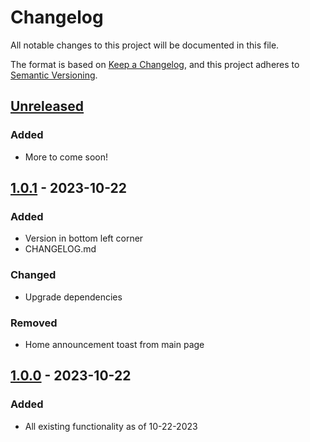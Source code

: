 # Changelog

All notable changes to this project will be documented in this file.

The format is based on [Keep a Changelog](https://keepachangelog.com/en/1.1.0/),
and this project adheres to [Semantic Versioning](https://semver.org/spec/v2.0.0.html).

## [Unreleased]

### Added

- More to come soon!

## [1.0.1] - 2023-10-22

### Added

- Version in bottom left corner
- CHANGELOG.md

### Changed

- Upgrade dependencies

### Removed

- Home announcement toast from main page

## [1.0.0] - 2023-10-22

### Added

- All existing functionality as of 10-22-2023

[unreleased]: https://github.com/AdoryVo/big-two/compare/v1.0.1...HEAD
[1.0.1]: https://github.com/AdoryVo/big-two/compare/v1.0.0...v1.0.1
[1.0.0]: https://github.com/AdoryVo/big-two/releases/tag/v1.0.0
